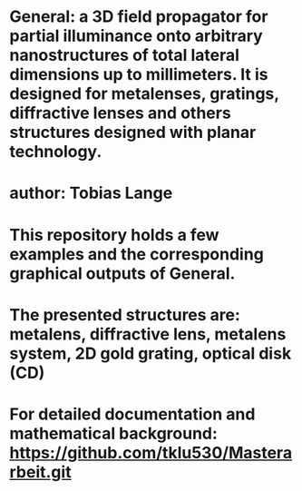 # General: a 3D field propagator for partial illuminance onto arbitrary nanostructures of total lateral dimensions up to millimeters. It is designed for metalenses, gratings, diffractive lenses and others structures designed with planar technology.
# author: Tobias Lange

# This repository holds a few examples and the corresponding graphical outputs of General.
# The presented structures are: metalens, diffractive lens, metalens system, 2D gold grating, optical disk (CD) 
# For detailed documentation and mathematical background: https://github.com/tklu530/Masterarbeit.git
#
